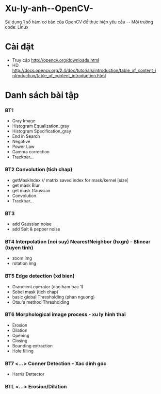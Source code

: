 # Xu-ly-anh--OpenCV-
Sử dụng 1 số hàm cơ bản của OpenCV để thực hiện yêu cầu
-- Môi trường code: Linux
# Cài đặt
- Truy cập http://opencv.org/downloads.html
- HD http://docs.opencv.org/2.4/doc/tutorials/introduction/table_of_content_introduction/table_of_content_introduction.html

# Danh sách bài tập
### BT1 <chap2>
- Gray Image
- Histogram Equalization_gray
- Histogram Specification_gray
- End in Search
- Negative
- Power Law
- Gamma correction
- Trackbar...

### BT2 <chap3> Convolution (tich chap)
- getMaskIndex // matrix saved index for mask/kernel [size]
- get mask Blur
- get mask Gaussian
- Convolution
- Trackbar...

### BT3 <chap3>
- add Gaussian noise
- add Salt & pepper noise

### BT4 <chap4> Interpolation (noi suy) NearestNeighbor (hxgn) - Blinear (tuyen tinh)
- zoom img
- rotation img                                                  <not done>

### BT5 <chap3> Edge detection (xd bien)
- Grandient operator (dao ham bac 1)
- Sobel mask (tich chap)
- basic global Thresholding (phan nguong)
- Otsu's method Thresholding

### BT6 <Lecture10> Morphological image process - xu ly hinh thai
- Erosion
- Dilation
- Opening
- Closing
- Bounding extraction
- Hole filling

### BT7 <...> Conner Detection - Xac dinh goc
- Harris Dettector                                              <not done>

### BTL <...> Erosion/Dilation
